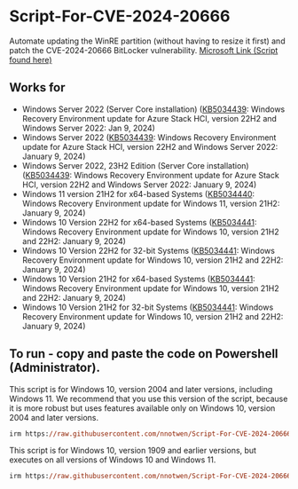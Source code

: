 # Script-For-CVE-2024-20666
Automate updating the WinRE partition (without having to resize it first) and patch the CVE-2024-20666 BitLocker vulnerability.
[Microsoft Link (Script found here)](https://support.microsoft.com/en-us/topic/kb5034957-updating-the-winre-partition-on-deployed-devices-to-address-security-vulnerabilities-in-cve-2024-20666-0190331b-1ca3-42d8-8a55-7fc406910c10)

## Works for
- Windows Server 2022 (Server Core installation) ([KB5034439](https://support.microsoft.com/help/5034439): Windows Recovery Environment update for Azure Stack HCI, version 22H2 and Windows Server 2022: Jan 9, 2024)
- Windows Server 2022 ([KB5034439](https://support.microsoft.com/help/5034439): Windows Recovery Environment update for Azure Stack HCI, version 22H2 and Windows Server 2022: January 9, 2024)
- Windows Server 2022, 23H2 Edition (Server Core installation) ([KB5034439](https://support.microsoft.com/help/5034439): Windows Recovery Environment update for Azure Stack HCI, version 22H2 and Windows Server 2022: January 9, 2024)
- Windows 11 version 21H2 for x64-based Systems ([KB5034440](https://support.microsoft.com/help/5034440): Windows Recovery Environment update for Windows 11, version 21H2: January 9, 2024)
- Windows 10 Version 22H2 for x64-based Systems ([KB5034441](https://support.microsoft.com/help/5034441): Windows Recovery Environment update for Windows 10, version 21H2 and 22H2: January 9, 2024)
- Windows 10 Version 22H2 for 32-bit Systems ([KB5034441](https://support.microsoft.com/help/5034441): Windows Recovery Environment update for Windows 10, version 21H2 and 22H2: January 9, 2024)
- Windows 10 Version 21H2 for x64-based Systems ([KB5034441](https://support.microsoft.com/help/5034441): Windows Recovery Environment update for Windows 10, version 21H2 and 22H2: January 9, 2024)
- Windows 10 Version 21H2 for 32-bit Systems ([KB5034441](https://support.microsoft.com/help/5034441): Windows Recovery Environment update for Windows 10, version 21H2 and 22H2: January 9, 2024)

## To run - copy and paste the code on Powershell (Administrator).
This script is for Windows 10, version 2004 and later versions, including Windows 11. We recommend that you use this version of the script, because it is more robust but uses features available only on Windows 10, version 2004 and later versions.
```ps
irm https://raw.githubusercontent.com/nnotwen/Script-For-CVE-2024-20666/main/PatchWinREScript_2004plus.ps1 | iex
```
This script is for Windows 10, version 1909 and earlier versions, but executes on all versions of Windows 10 and Windows 11.
```ps
irm https://raw.githubusercontent.com/nnotwen/Script-For-CVE-2024-20666/main/PatchWinREScript_General.ps1 | iex
```

